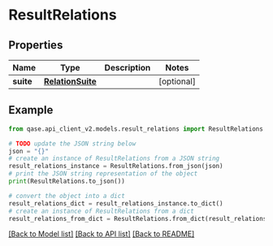 # ResultRelations


## Properties

Name | Type | Description | Notes
------------ | ------------- | ------------- | -------------
**suite** | [**RelationSuite**](RelationSuite.md) |  | [optional] 

## Example

```python
from qase.api_client_v2.models.result_relations import ResultRelations

# TODO update the JSON string below
json = "{}"
# create an instance of ResultRelations from a JSON string
result_relations_instance = ResultRelations.from_json(json)
# print the JSON string representation of the object
print(ResultRelations.to_json())

# convert the object into a dict
result_relations_dict = result_relations_instance.to_dict()
# create an instance of ResultRelations from a dict
result_relations_from_dict = ResultRelations.from_dict(result_relations_dict)
```
[[Back to Model list]](../README.md#documentation-for-models) [[Back to API list]](../README.md#documentation-for-api-endpoints) [[Back to README]](../README.md)


